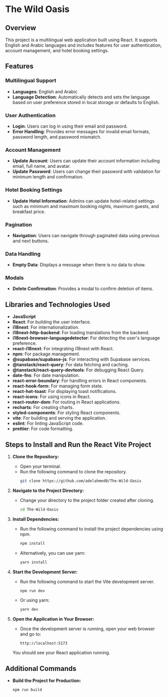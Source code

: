 # The Wild Oasis

## Overview

This project is a multilingual web application built using React. It supports English and Arabic languages and includes
features for user authentication, account management, and hotel booking settings.

## Features

### Multilingual Support

- **Languages**: English and Arabic
- **Language Detection**: Automatically detects and sets the language based on user preference stored in local storage
  or defaults to English.

### User Authentication

- **Login**: Users can log in using their email and password.
- **Error Handling**: Provides error messages for invalid email formats, password length, and password mismatch.

### Account Management

- **Update Account**: Users can update their account information including email, full name, and avatar.
- **Update Password**: Users can change their password with validation for minimum length and confirmation.

### Hotel Booking Settings

- **Update Hotel Information**: Admins can update hotel-related settings such as minimum and maximum booking nights,
  maximum guests, and breakfast price.

### Pagination

- **Navigation**: Users can navigate through paginated data using previous and next buttons.

### Data Handling

- **Empty Data**: Displays a message when there is no data to show.

### Modals

- **Delete Confirmation**: Provides a modal to confirm deletion of items.

## Libraries and Technologies Used

- **JavaScript**
- **React**: For building the user interface.
- **i18next**: For internationalization.
- **i18next-http-backend**: For loading translations from the backend.
- **i18next-browser-languagedetector**: For detecting the user's language preference.
- **react-i18next**: For integrating i18next with React.
- **npm**: For package management.
- **@supabase/supabase-js**: For interacting with Supabase services.
- **@tanstack/react-query**: For data fetching and caching.
- **@tanstack/react-query-devtools**: For debugging React Query.
- **date-fns**: For date manipulation.
- **react-error-boundary**: For handling errors in React components.
- **react-hook-form**: For managing form state.
- **react-hot-toast**: For displaying toast notifications.
- **react-icons**: For using icons in React.
- **react-router-dom**: For routing in React applications.
- **recharts**: For creating charts.
- **styled-components**: For styling React components.
- **vite**: For building and serving the application.
- **eslint**: For linting JavaScript code.
- **prettier**: For code formatting.

## Steps to Install and Run the React Vite Project

1. **Clone the Repository:**
    - Open your terminal.
    - Run the following command to clone the repository.
      ```bash
      git clone https://github.com/adelahmed0/The-Wild-Oasis
      ```

2. **Navigate to the Project Directory:**
    - Change your directory to the project folder created after cloning.
      ```bash
      cd The-Wild-Oasis
      ```

3. **Install Dependencies:**
    - Run the following command to install the project dependencies using npm.
      ```bash
      npm install
      ```
    - Alternatively, you can use yarn:
      ```bash
      yarn install
      ```

4. **Start the Development Server:**
    - Run the following command to start the Vite development server.
      ```bash
      npm run dev
      ```
    - Or using yarn:
      ```bash
      yarn dev
      ```

5. **Open the Application in Your Browser:**
    - Once the development server is running, open your web browser and go to:
      ```
      http://localhost:5173
      ```

   You should see your React application running.

## Additional Commands

- **Build the Project for Production:**
  ```bash
  npm run build


